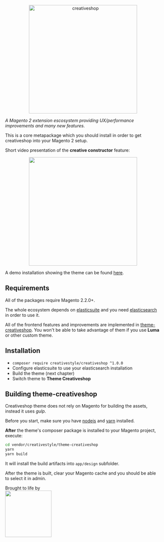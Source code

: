 <p align="center">
  <img alt="creativeshop" width="350" src="https://d3f8ubrix4l58h.cloudfront.net/static/frontend/Creativestyle/theme-creativeshop/en_US/images/creativeshop-logo.png">
</p>

_A Magento 2 extension escosystem providing UX/performance improvements and many new features._

This is a core metapackage which you should install in order to get creativeshop into your
Magento 2 setup.

Short video presentation of the __creative constructor__ feature:

<p align="center">
	<a href="https://vimeo.com/209752359">
  		<img width="350" src="https://i.vimeocdn.com/video/625378407.webp?mw=960&mh=540">
  	</a>
</p>

A demo installation showing the theme can be found [here](https://demo.creativeshop.io).

## Requirements

All of the packages require Magento 2.2.0+.

The whole ecosystem depends on [elasticsuite](http://elasticsuite.io/) and you need 
[elasticsearch](https://www.elastic.co/products/elasticsearch) in order to use it.

All of the frontend features and improvements are implemented in 
[theme-creativeshop](https://github.com/creativestyle/theme-creativeshop). 
You won't be able to take advantage of them if you use __Luma__ or other custom theme.

## Installation

* `composer require creativestyle/creativeshop ^1.0.0`
* Configure elasticsuite to use your elasticsearch installation
* Build the theme (next chapter)
* Switch theme to __Theme Creativeshop__

## Building theme-creativeshop

Creativeshop theme does not rely on Magento for building the assets, instead it uses *gulp*.

Before you start, make sure you have [nodejs](https://nodejs.org/en/) and 
[yarn](https://yarnpkg.com/lang/en/) installed.

__After__ the theme's composer package is installed to your Magento project, execute:

```bash
cd vendor/creativestyle/theme-creativeshop
yarn
yarn build
```

It will install the build artifacts into `app/design` subfolder.

After the theme is built, clear your Magento cache and you should be able to select it in admin.


Brought to life by<br/>
<a href="https://creativestyle.de">
	<img src="http://www.creativestyle.pl/wp-content/uploads/2014/04/CS-logo-red-creativestyle-gmbh-sp-z-o-o-interactive-agency-krakow-munchen-logo.png" width="150"/>
</a>